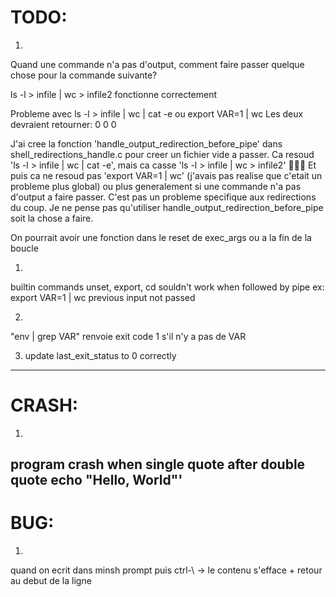 # TODO:



1)  
Quand une commande n'a pas d'output, comment faire passer quelque chose pour la commande suivante?

ls -l > infile | wc > infile2 fonctionne correctement

Probleme avec
	ls -l > infile | wc | cat -e
ou
	export VAR=1 | wc
Les deux devraient retourner:
       0       0       0

J'ai cree la fonction 'handle_output_redirection_before_pipe' dans shell_redirections_handle.c pour creer un fichier vide a passer.
Ca resoud 'ls -l > infile | wc | cat -e', mais ca casse 'ls -l > infile | wc > infile2' 😬🤷‍♂️
Et puis ca ne resoud pas 'export VAR=1 | wc' (j'avais pas realise que c'etait un probleme plus global) ou plus generalement si une commande n'a pas d'output a faire passer. C'est pas un probleme specifique aux redirections du coup.
Je ne pense pas qu'utiliser handle_output_redirection_before_pipe soit la chose a faire.

On pourrait avoir une fonction dans le reset de exec_args ou a la fin de la boucle

1)  
builtin commands unset, export, cd souldn't work when followed by pipe
ex: export VAR=1 | wc
previous input not passed


2)  
"env | grep VAR" renvoie exit code 1 s'il n'y a pas de VAR

3) update last_exit_status to 0 correctly

--------

# CRASH:

1) 
program crash when single quote after double quote
echo "Hello, World"'
--------

# BUG:

1) 
quand on ecrit dans minsh prompt puis ctrl-\ -> le contenu s'efface + retour au debut de la ligne
